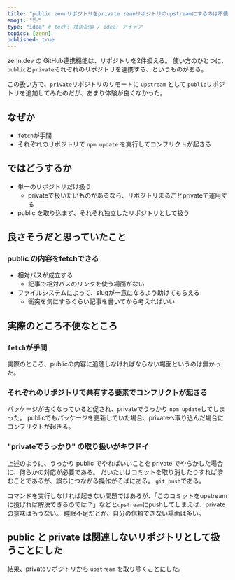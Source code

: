 ```yaml
---
title: "public zennリポジトリをprivate zennリポジトリのupstreamにするのは不便"
emoji: "🖐"
type: "idea" # tech: 技術記事 / idea: アイデア
topics: [zenn]
published: true
---
```


zenn.dev の GitHub連携機能は、リポジトリを2件扱える。
使い方のひとつに、`public`と`private`それぞれのリポジトリを連携する、というものがある。

この扱い方で、`private`リポジトリのリモートに `upstream` として `public`リポジトリを追加してみたのだが、あまり体験が良くなかった。

## なぜか

- `fetch`が手間
- それぞれのリポジトリで `npm update` を実行してコンフリクトが起きる

## ではどうするか

- 単一のリポジトリだけ扱う
    - privateで扱いたいものがあるなら、リポジトリまるごとprivateで運用する
- public を取り込まず、それぞれ独立したリポジトリとして扱う

## 良さそうだと思っていたこと

### public の内容をfetchできる

- 相対パスが成立する
    - 記事で相対パスのリンクを使う場面がない
- ファイルシステムによって、slugが一意になるよう助けてもらえる
    - 衝突を気にするぐらい記事を書いてから考えればいい

## 実際のところ不便なところ

### `fetch`が手間

実際のところ、publicの内容に追随しなければならない場面というのは無かった。

### それぞれのリポジトリで共有する要素でコンフリクトが起きる

パッケージが古くなっていると促され、privateでうっかり `npm update`してしまった。
publicでもパッケージを更新していた場合、privateへ取り込んだ場合にコンフリクトが起きる。


### "privateでうっかり" の取り扱いがキワドイ

上述のように、うっかり public でやればいいことを private でやらかした場合に、何らかの対応が必要である。
だいたいはコミットを取り消したりすれば済むことであるが、誤ちにつながる操作がそばにある。
`git push`である。

コマンドを実行しなければ起きない問題ではあるが、「このコミットをupstreamに投げれば解決できるのでは？」などと`upstream`にpushしてしまえば、privateの意味はもうない。
睡眠不足だとか、自分の信頼できない場面は多い。

## public と private は関連しないリポジトリとして扱うことにした

結果、privateリポジトリから `upstream` を取り除くことにした。
